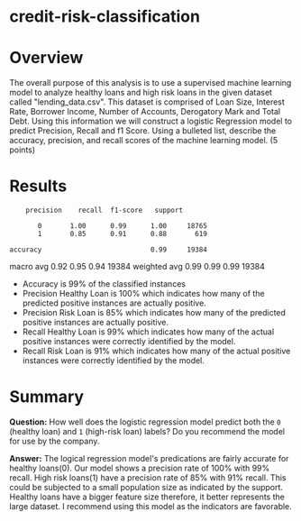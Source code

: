 # credit-risk-classification

# Overview
The overall purpose of this analysis is to use a supervised machine learning model to analyze healthy loans and high risk loans in the given dataset called "lending_data.csv". This dataset is comprised of Loan Size, Interest Rate, Borrower Income, Number of Accounts, Derogatory Mark and Total Debt. Using this information we will construct a logistic Regression model to predict Precision, Recall and f1 Score.
Using a bulleted list, describe the accuracy, precision, and recall scores of the machine learning model. (5 points)

# Results

        precision    recall  f1-score   support

           0       1.00      0.99      1.00     18765
           1       0.85      0.91      0.88       619

    accuracy                           0.99     19384
   macro avg       0.92      0.95      0.94     19384
weighted avg       0.99      0.99      0.99     19384

- Accuracy is 99% of the classified instances
- Precision Healthy Loan is 100% which indicates how many of the predicted positive instances are actually positive.
- Precision Risk Loan is 85% which indicates how many of the predicted positive instances are actually positive.
- Recall Healthy Loan is 99% which indicates how many of the actual positive instances were correctly identified by the model.
- Recall Risk Loan is 91% which indicates how many of the actual positive instances were correctly identified by the model.

# Summary

**Question:** How well does the logistic regression model predict both the `0` (healthy loan) and `1` (high-risk loan) labels? Do you recommend the model for use by the company.

**Answer:** The logical regression model's predications are fairly accurate for healthy loans(0). Our model shows a precision rate of 100% with 99% recall. High risk loans(1) have a precision rate of 85% with 91% recall. This could be subjected to a small population size as indicated by the support. Healthy loans have a bigger feature size therefore, it better represents the large dataset. I recommend using this model as the indicators are favorable.
